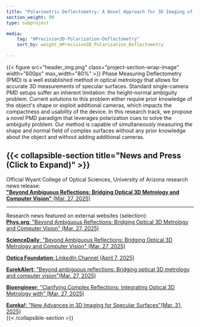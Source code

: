```yaml
---
title: "Polarimetric Deflectometry: A Novel Approach for 3D Imaging of Specular Surfaces"
section_weight: 90
type: subproject

media:
    tag: "HPrecision3D-Polarization-Deflectometry"
    sort_by: weight_HPrecision3D_Polarization_Deflectometry
    
---
```

{{< figure src="header_img.png" class="project-section-wrap-image" width="600px" max_width="80%" >}}
Phase Measuring Deflectometry (PMD) is a well established method in optical metrology that allows for accurate 3D measurements of specular surfaces. Standard single-camera PMD setups suffer an inherent limitation: the height-normal ambiguity problem. Current solutions to this problem either require prior knowledge of the object's shape or exploit additional cameras, which impacts the compactness and usability of the device. In this research track, we propose a novel PMD paradigm that leverages polarization cues to solve the ambiguity problem. Our method is capable of simultaneously measuring the shape and normal field of complex surfaces without any prior knowledge about the object and without adding additional cameras. 

{{< collapsible-section title="News and Press (Click to Expand)" >}}
--------  
Official Wyant College of Optical Sciences, University of Arizona research news release:   
[**"Beyond Ambiguous Reflections: Bridging Optical 3D Metrology and Computer Vision"**  (Mar. 27, 2025)](https://www.optics.arizona.edu/news/beyond-ambiguous-reflections-bridging-optical-3d-metrology-and-computer-vision)


--------  
Research news featured on external websites (selection):  
[**Phys.org**: "Beyond Ambiguous Reflections: Bridging Optical 3D Metrology and Computer Vision" (Mar. 27, 2025)](https://phys.org/news/2025-03-ambiguous-bridging-optical-3d-metrology.html)   

[**ScienceDaily**: "Beyond Ambiguous Reflections: Bridging Optical 3D Metrology and Computer Vision" (Mar. 27, 2025)](https://www.sciencedaily.com/releases/2025/03/250327141553.htm)  

[**Optica Foundation**: LinkedIn Channel (April 7, 2025)](https://www.linkedin.com/posts/optica-worldwide_beyond-ambiguous-reflections-bridging-optical-activity-7315067599136980993-nOgj?utm_source=share&utm_medium=member_desktop&rcm=ACoAACeIZlgBXc4HXy54dsYMarkw2HjukiFomc8)

[**EurekAlert**: "Beyond ambiguous reflections: Bridging optical 3D metrology and computer vision"(Mar. 27, 2025)](https://www.eurekalert.org/news-releases/1078218)

[**Bioengineer**: "Clarifying Complex Reflections: Integrating Optical 3D Metrology with" (Mar. 27, 2025)](https://bioengineer.org/clarifying-complex-reflections-integrating-optical-3d-metrology-with-computer-vision/)  

[**Eureka!**: "New Advances in 3D Imaging for Specular Surfaces"(Mar. 31, 2025)](https://www.eurekamagazine.co.uk/content/news/new-advances-in-3d-imaging-for-specular-surfaces)  
{{< /collapsible-section >}}  
